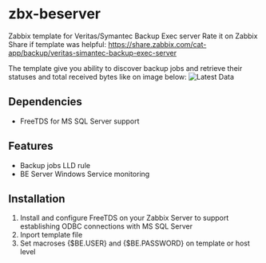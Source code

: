 # zbx-beserver
Zabbix template for Veritas/Symantec Backup Exec server
Rate it on Zabbix Share if template was helpful: https://share.zabbix.com/cat-app/backup/veritas-simantec-backup-exec-server

The template give you ability to discover backup jobs and retrieve their statuses and total received bytes like on image below:
![Latest Data](https://sun9-4.userapi.com/c857424/v857424416/109d50/yEaIQqXdcoc.jpg)


## Dependencies
- FreeTDS for MS SQL Server support

## Features
- Backup jobs LLD rule
- BE Server Windows Service monitoring

## Installation
1. Install and configure FreeTDS on your Zabbix Server to support establishing ODBC connections with MS SQL Server
2. Inport template file
3. Set macroses {$BE.USER} and {$BE.PASSWORD} on template or host level
